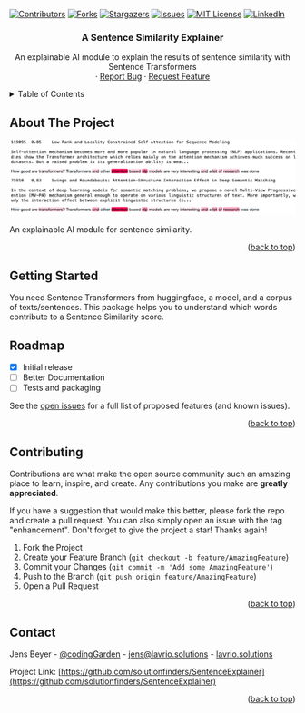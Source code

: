 <a name="readme-top"></a>

<!-- PROJECT SHIELDS -->
[![Contributors][contributors-shield]][contributors-url]
[![Forks][forks-shield]][forks-url]
[![Stargazers][stars-shield]][stars-url]
[![Issues][issues-shield]][issues-url]
[![MIT License][license-shield]][license-url]
[![LinkedIn][linkedin-shield]][linkedin-url]



<!-- PROJECT LOGO
<br />
<div align="center">
  <a href="https://github.com/solutionfinders/SentenceExplainer">
    <img src="images/logo.png" alt="Logo" width="80" height="80"> 
  </a> -->

<h3 align="center">A Sentence Similarity Explainer</h3>

  <p align="center">
    An explainable AI module to explain the results of sentence similarity with Sentence Transformers
    <br />
    <!--<a href="https://github.com/solutionfinders/SentenceExplainer"><strong>Explore the docs »</strong></a>
    <br />
    <br />
    <a href="https://github.com/solutionfinders/SentenceExplainer">View Demo</a> -->
    ·
    <a href="https://github.com/solutionfinders/SentenceExplainer/issues">Report Bug</a>
    ·
    <a href="https://github.com/solutionfinders/SentenceExplainer/issues">Request Feature</a>
  </p>
</div>



<!-- TABLE OF CONTENTS -->
<details>
  <summary>Table of Contents</summary>
  <ol>
    <li>
      <a href="#about-the-project">About The Project</a>
    </li>
    <li>
      <a href="#getting-started">Getting Started</a>
      <!-- <ul>
        <li><a href="#prerequisites">Prerequisites</a></li>
        <li><a href="#installation">Installation</a></li>
      </ul>-->
    </li> 
    <li><a href="#usage">Usage</a></li>
    <li><a href="#roadmap">Roadmap</a></li>
    <li><a href="#contributing">Contributing</a></li>
    <li><a href="#license">License</a></li>
    <li><a href="#contact">Contact</a></li>
    <li><a href="#acknowledgments">Acknowledgments</a></li>
  </ol>
</details>



<!-- ABOUT THE PROJECT -->
## About The Project

[![Product Name Screen Shot][product-screenshot]](https://lavrio.solutions)

An explainable AI module for sentence similarity.

<p align="right">(<a href="#readme-top">back to top</a>)</p>



<!-- GETTING STARTED -->
## Getting Started

You need Sentence Transformers from huggingface, a model, and a corpus of texts/sentences. This package helps you to understand which words contribute to a Sentence Similarity score.


<!-- USAGE EXAMPLES 
## Usage

Use this space to show useful examples of how a project can be used. Additional screenshots, code examples and demos work well in this space. You may also link to more resources.

_For more examples, please refer to the [Documentation](https://example.com)_

<p align="right">(<a href="#readme-top">back to top</a>)</p>



<!-- ROADMAP -->
## Roadmap

- [x] Initial release
- [ ] Better Documentation
- [ ] Tests and packaging

See the [open issues](https://github.com/solutionfinders/SentenceExplainer/issues) for a full list of proposed features (and known issues).

<p align="right">(<a href="#readme-top">back to top</a>)</p>



<!-- CONTRIBUTING -->
## Contributing

Contributions are what make the open source community such an amazing place to learn, inspire, and create. Any contributions you make are **greatly appreciated**.

If you have a suggestion that would make this better, please fork the repo and create a pull request. You can also simply open an issue with the tag "enhancement".
Don't forget to give the project a star! Thanks again!

1. Fork the Project
2. Create your Feature Branch (`git checkout -b feature/AmazingFeature`)
3. Commit your Changes (`git commit -m 'Add some AmazingFeature'`)
4. Push to the Branch (`git push origin feature/AmazingFeature`)
5. Open a Pull Request

<p align="right">(<a href="#readme-top">back to top</a>)</p>



<!-- LICENSE
## License

Distributed under the MIT License. See `LICENSE.txt` for more information.

<p align="right">(<a href="#readme-top">back to top</a>)</p>



<!-- CONTACT -->
## Contact

Jens Beyer - [@codingGarden](https://twitter.com/codingGarden) - jens@lavrio.solutions - [lavrio.solutions](https://lavrio.solutions)

Project Link: [https://github.com/solutionfinders/SentenceExplainer](https://github.com/solutionfinders/SentenceExplainer)

<p align="right">(<a href="#readme-top">back to top</a>)</p>



<!-- ACKNOWLEDGMENTS
## Acknowledgments

* []()
* []()
* []()

<p align="right">(<a href="#readme-top">back to top</a>)</p>



<!-- MARKDOWN LINKS & IMAGES -->
<!-- https://www.markdownguide.org/basic-syntax/#reference-style-links -->
[contributors-shield]: https://img.shields.io/github/contributors/solutionfinders/SentenceExplainer.svg?style=for-the-badge
[contributors-url]: https://github.com/solutionfinders/SentenceExplainer/graphs/contributors
[forks-shield]: https://img.shields.io/github/forks/solutionfinders/SentenceExplainer.svg?style=for-the-badge
[forks-url]: https://github.com/solutionfinders/SentenceExplainer/network/members
[stars-shield]: https://img.shields.io/github/stars/solutionfinders/SentenceExplainer.svg?style=for-the-badge
[stars-url]: https://github.com/solutionfinders/SentenceExplainer/stargazers
[issues-shield]: https://img.shields.io/github/issues/solutionfinders/SentenceExplainer.svg?style=for-the-badge
[issues-url]: https://github.com/solutionfinders/SentenceExplainer/issues
[license-shield]: https://img.shields.io/github/license/solutionfinders/SentenceExplainer.svg?style=for-the-badge
[license-url]: https://github.com/solutionfinders/SentenceExplainer/blob/master/LICENSE.txt
[linkedin-shield]: https://img.shields.io/badge/-LinkedIn-black.svg?style=for-the-badge&logo=linkedin&colorB=555
[linkedin-url]: https://linkedin.com/in/jens-beyer-94a209124
[product-screenshot]: images/screenshot.png
[Next.js]: https://img.shields.io/badge/next.js-000000?style=for-the-badge&logo=nextdotjs&logoColor=white
[Next-url]: https://nextjs.org/
[React.js]: https://img.shields.io/badge/React-20232A?style=for-the-badge&logo=react&logoColor=61DAFB
[React-url]: https://reactjs.org/
[Vue.js]: https://img.shields.io/badge/Vue.js-35495E?style=for-the-badge&logo=vuedotjs&logoColor=4FC08D
[Vue-url]: https://vuejs.org/
[Angular.io]: https://img.shields.io/badge/Angular-DD0031?style=for-the-badge&logo=angular&logoColor=white
[Angular-url]: https://angular.io/
[Svelte.dev]: https://img.shields.io/badge/Svelte-4A4A55?style=for-the-badge&logo=svelte&logoColor=FF3E00
[Svelte-url]: https://svelte.dev/
[Laravel.com]: https://img.shields.io/badge/Laravel-FF2D20?style=for-the-badge&logo=laravel&logoColor=white
[Laravel-url]: https://laravel.com
[Bootstrap.com]: https://img.shields.io/badge/Bootstrap-563D7C?style=for-the-badge&logo=bootstrap&logoColor=white
[Bootstrap-url]: https://getbootstrap.com
[JQuery.com]: https://img.shields.io/badge/jQuery-0769AD?style=for-the-badge&logo=jquery&logoColor=white
[JQuery-url]: https://jquery.com 